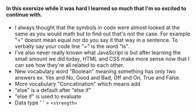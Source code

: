 #### In this exersize while it was hard I learned so much that I'm so excited to continue with.
* I always thought that the symbols in code were almost looked at the same as you would math but to find out that's not the case. For example "=" doesnt mean equal nor do you say it that way in a sentence. To verbally say your code line "=" is the word "Is". 
* I've also never really known what JavaScript is but after learning the small amount we did today, HTML and CSS make more sense now that I can see how they're all related to each other.
* New vocabulary word "Boolean" meaning something has only two answers ex. Yes and No, Good and Bad, Off and On, True and False.
* More vocabulary "Concatination" which means add
* "else" is a default after "else if"
* "else if" is used to evaluate 
* Data type ' ' = `<strength>`
